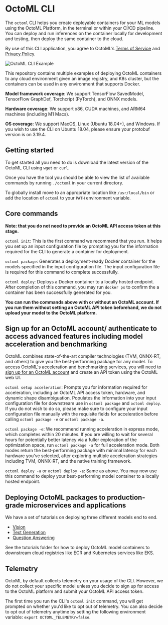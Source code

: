 # OctoML CLI

The `octoml` CLI helps you create deployable containers for your ML models using the OctoML Platform, in the terminal or within your CI/CD pipeline.
You can deploy and run inferences on the container locally for development and testing, then deploy the same container to the cloud.

By use of this CLI application, you agree to OctoML’s [Terms of Service](https://octoml.ai/legals/terms-of-service/) and [Privacy Policy](https://octoml.ai/legals/privacy-policy/).

![OctoML CLI Example](https://www.datocms-assets.com/45680/1652749860-octoml_cli.gif)

This repository contains multiple examples of deploying OctoML containers to any cloud environment given an image registry,
and K8s cluster, but the containers can be used in any environment that supports Docker.

**Model framework coverage**: We support TensorFlow SavedModel, TensorFlow GraphDef, Torchcript (PyTorch), and ONNX models.

**Hardware coverage**: We support x86, CUDA machines, and ARM64 machines (including M1 Macs).

**OS coverage**: We support MacOS, Linux (Ubuntu 18.04+), and Windows. If you wish to use the CLI on Ubuntu 18.04, please ensure your protobuf version is on 3.19.4.

## Getting started

To get started all you need to do is download the latest version of the OctoML CLI using `wget` or `curl`.

Once you have the tool you should be able to view the list of available commands by running `./octoml` in your current directory.

To globally install move to an appropriate location like `/usr/local/bin` or add the location of `octoml` to your `PATH` environment variable.

## Core commands

**Note: that you do not need to provide an OctoML API access token at this stage.**

`octoml init`: This is the first command we recommend that you run. It helps you set up an input configuration file by prompting you for the information required for the CLI to generate a container for deployment.

`octoml package`: Generates a deployment-ready Docker container for the models specified in the input configuration file. The input configuration file is required for this command to complete successfully.

`octoml deploy`: Deploys a Docker container to a locally hosted endpoint. After completion of this command, you may run `docker ps` to confirm the a container has been successfully generated for you.

**You can run the commands above with or without an OctoML account. If you run them without setting an OctoML API token beforehand, we do not upload your model to the OctoML platform.**

## Sign up for an OctoML account/ authenticate to access advanced features including model acceleration and benchmarking
OctoML combines state-of-the-art compiler technologies (TVM, ONNX-RT, and others) to give you the best-performing package for any model. To access OctoML's acceleration and benchmarking services, you will need to [sign up for an OctoML account](https://learn.octoml.ai/private-preview) and create an API token using the OctoML web UI.

`octoml setup acceleration`: Prompts you for information required for acceleration, including an OctoML API access token, hardware, and dynamic shape disambiguation. Populates the information into your input configuration file for downstream use in `octoml package` and `octoml deploy`. If you do not wish to do so, please make sure to configure your input configuration file manually with the requisite fields for acceleration before calling `octoml package -e` or `octoml package -a`.

`octoml package -e`: We recommend running acceleration in express mode, which completes within 20 minutes. If you are willing to wait for several hours for potentially better latency via a fuller exploration of the optimization space, run `octoml package -a` for full acceleration mode. Both modes return the best-performing package with minimal latency for each hardware you've selected, after exploring multiple acceleration strategies including TVM, ONNX-RT, and the native training framework.

`octoml deploy -a` or `octoml deploy -e`: Same as above. You may now use this command to deploy your best-performing model container to a locally hosted endpoint.

## Deploying OctoML packages to production-grade microservices and applications

We have a set of tutorials on deploying three different models end to end.
* [Vision](tutorials/README.md)
* [Text Generation](tutorials/README.md)
* [Question Answering](tutorials/README.md)

See the tutorials folder for how to deploy OctoML model containers to downstream cloud registries like ECR and Kubernetes services like EKS.

## Telemetry

OctoML by default collects telemetry on your usage of the CLI. However, we do not collect your specific model unless you decide to sign up for access to the OctoML platform and submit your OctoML API access token.

The first time you run the CLI's `octoml init` command, you will get prompted on whether you'd like to opt out of telemetry. You can also decide to opt out of telemetry anytime by setting the following environment variable: `export OCTOML_TELEMETRY=false`.
